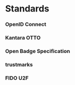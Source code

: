 # Standards

### OpenID Connect

### Kantara OTTO

### Open Badge Specification

### trustmarks

### FIDO U2F
